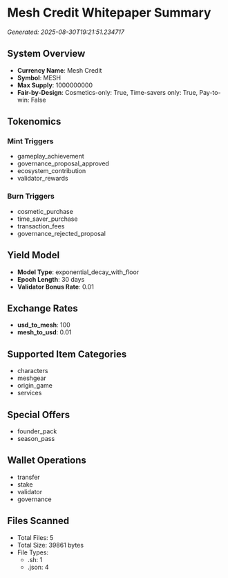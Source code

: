 # Mesh Credit Whitepaper Summary

*Generated: 2025-08-30T19:21:51.234717*

## System Overview

- **Currency Name**: Mesh Credit
- **Symbol**: MESH
- **Max Supply**: 1000000000
- **Fair-by-Design**: Cosmetics-only: True, Time-savers only: True, Pay-to-win: False

## Tokenomics

### Mint Triggers

- gameplay_achievement
- governance_proposal_approved
- ecosystem_contribution
- validator_rewards

### Burn Triggers

- cosmetic_purchase
- time_saver_purchase
- transaction_fees
- governance_rejected_proposal

## Yield Model

- **Model Type**: exponential_decay_with_floor
- **Epoch Length**: 30 days
- **Validator Bonus Rate**: 0.01

## Exchange Rates

- **usd_to_mesh**: 100
- **mesh_to_usd**: 0.01

## Supported Item Categories

- characters
- meshgear
- origin_game
- services

## Special Offers

- founder_pack
- season_pass

## Wallet Operations

- transfer
- stake
- validator
- governance

## Files Scanned

- Total Files: 5
- Total Size: 39861 bytes
- File Types:
  - .sh: 1
  - .json: 4
